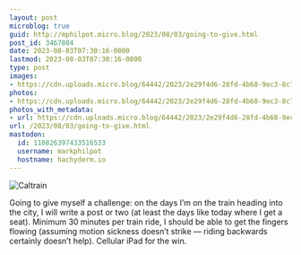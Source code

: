 ```yaml
---
layout: post
microblog: true
guid: http://mphilpot.micro.blog/2023/08/03/going-to-give.html
post_id: 3467804
date: 2023-08-03T07:30:16-0800
lastmod: 2023-08-03T07:30:16-0800
type: post
images:
- https://cdn.uploads.micro.blog/64442/2023/2e29f4d6-28fd-4b68-9ec3-8c796a07175a.jpg
photos:
- https://cdn.uploads.micro.blog/64442/2023/2e29f4d6-28fd-4b68-9ec3-8c796a07175a.jpg
photos_with_metadata:
- url: https://cdn.uploads.micro.blog/64442/2023/2e29f4d6-28fd-4b68-9ec3-8c796a07175a.jpg
url: /2023/08/03/going-to-give.html
mastodon:
  id: 110826397433516533
  username: markphilpot
  hostname: hachyderm.io
---
```

![Caltrain](https://micro.markphilpot.com/uploads/2023/2e29f4d6-28fd-4b68-9ec3-8c796a07175a.jpg)

Going to give myself a challenge: on the days I’m on the train heading into the city, I will write a post or two (at least the days like today where I get a seat). Minimum 30 minutes per train ride, I should be able to get the fingers flowing (assuming motion sickness doesn’t strike — riding backwards certainly doesn’t help). Cellular iPad for the win.

